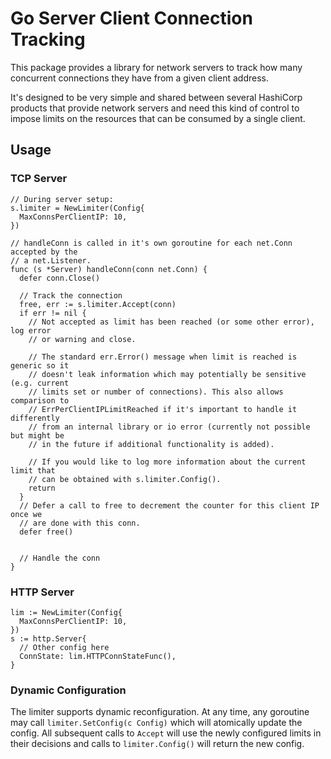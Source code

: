 # Go Server Client Connection Tracking

This package provides a library for network servers to track how many
concurrent connections they have from a given client address.

It's designed to be very simple and shared between several HashiCorp products
that provide network servers and need this kind of control to impose limits on
the resources that can be consumed by a single client.

## Usage

### TCP Server

```
// During server setup:
s.limiter = NewLimiter(Config{
  MaxConnsPerClientIP: 10,
})

```

```
// handleConn is called in it's own goroutine for each net.Conn accepted by the
// a net.Listener.
func (s *Server) handleConn(conn net.Conn) {
  defer conn.Close()

  // Track the connection
  free, err := s.limiter.Accept(conn)
  if err != nil {
    // Not accepted as limit has been reached (or some other error), log error
    // or warning and close.

    // The standard err.Error() message when limit is reached is generic so it
    // doesn't leak information which may potentially be sensitive (e.g. current
    // limits set or number of connections). This also allows comparison to
    // ErrPerClientIPLimitReached if it's important to handle it differently
    // from an internal library or io error (currently not possible but might be
    // in the future if additional functionality is added).

    // If you would like to log more information about the current limit that
    // can be obtained with s.limiter.Config().
    return
  }
  // Defer a call to free to decrement the counter for this client IP once we
  // are done with this conn.
  defer free()


  // Handle the conn
}
```

### HTTP Server

```
lim := NewLimiter(Config{
  MaxConnsPerClientIP: 10,
})
s := http.Server{
  // Other config here
  ConnState: lim.HTTPConnStateFunc(),
}
```

### Dynamic Configuration

The limiter supports dynamic reconfiguration. At any time, any goroutine may
call `limiter.SetConfig(c Config)` which will atomically update the config. All
subsequent calls to `Accept` will use the newly configured limits in their
decisions and calls to `limiter.Config()` will return the new config.